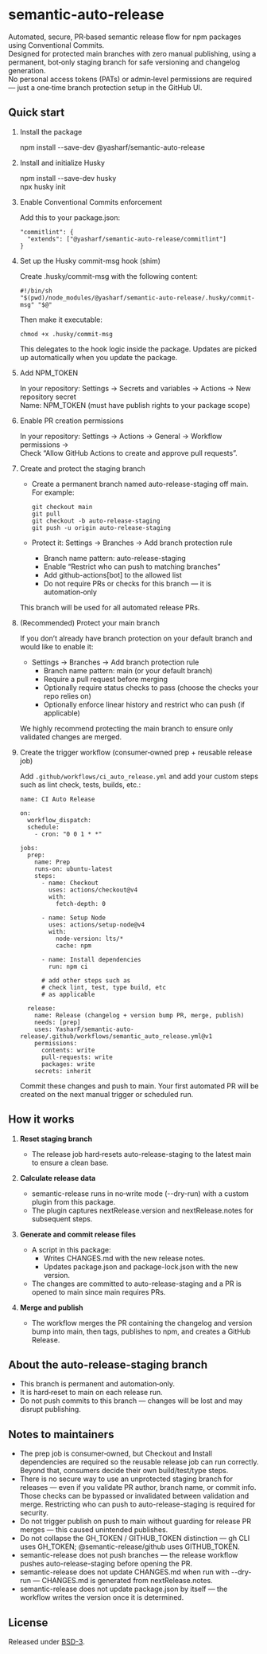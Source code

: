 # semantic-auto-release

Automated, secure, PR‑based semantic release flow for npm packages using Conventional Commits.  
Designed for protected main branches with zero manual publishing, using a permanent, bot‑only staging branch for safe versioning and changelog generation.  
No personal access tokens (PATs) or admin‑level permissions are required — just a one‑time branch protection setup in the GitHub UI.

## Quick start

1.  Install the package

    npm install --save-dev @yasharf/semantic-auto-release

2.  Install and initialize Husky

    npm install --save-dev husky  
    npx husky init

3.  Enable Conventional Commits enforcement

    Add this to your package.json:

    ```
    "commitlint": {
      "extends": ["@yasharf/semantic-auto-release/commitlint"]
    }
    ```

4.  Set up the Husky commit-msg hook (shim)

    Create .husky/commit-msg with the following content:

    ```
    #!/bin/sh
    "$(pwd)/node_modules/@yasharf/semantic-auto-release/.husky/commit-msg" "$@"
    ```

    Then make it executable:

        chmod +x .husky/commit-msg

    This delegates to the hook logic inside the package. Updates are picked up automatically when you update the package.

5.  Add NPM_TOKEN

    In your repository: Settings → Secrets and variables → Actions → New repository secret  
    Name: NPM_TOKEN (must have publish rights to your package scope)

6.  Enable PR creation permissions

    In your repository: Settings → Actions → General → Workflow permissions →  
    Check “Allow GitHub Actions to create and approve pull requests”.

7.  Create and protect the staging branch
    - Create a permanent branch named auto-release-staging off main. For example:

      ```
      git checkout main
      git pull
      git checkout -b auto-release-staging
      git push -u origin auto-release-staging
      ```

    - Protect it: Settings → Branches → Add branch protection rule
      - Branch name pattern: auto-release-staging
      - Enable “Restrict who can push to matching branches”
      - Add github-actions[bot] to the allowed list
      - Do not require PRs or checks for this branch — it is automation‑only

    This branch will be used for all automated release PRs.

8.  (Recommended) Protect your main branch

    If you don’t already have branch protection on your default branch and would like to enable it:
    - Settings → Branches → Add branch protection rule
      - Branch name pattern: main (or your default branch)
      - Require a pull request before merging
      - Optionally require status checks to pass (choose the checks your repo relies on)
      - Optionally enforce linear history and restrict who can push (if applicable)

    We highly recommend protecting the main branch to ensure only validated changes are merged.

9.  Create the trigger workflow (consumer‑owned prep + reusable release job)

    Add `.github/workflows/ci_auto_release.yml` and add your custom steps such as lint check, tests, builds, etc.:

    ```
    name: CI Auto Release

    on:
      workflow_dispatch:
      schedule:
        - cron: "0 0 1 * *"

    jobs:
      prep:
        name: Prep
        runs-on: ubuntu-latest
        steps:
          - name: Checkout
            uses: actions/checkout@v4
            with:
              fetch-depth: 0

          - name: Setup Node
            uses: actions/setup-node@v4
            with:
              node-version: lts/*
              cache: npm

          - name: Install dependencies
            run: npm ci

          # add other steps such as
          # check lint, test, type build, etc
          # as applicable

      release:
        name: Release (changelog + version bump PR, merge, publish)
        needs: [prep]
        uses: YasharF/semantic-auto-release/.github/workflows/semantic_auto_release.yml@v1
        permissions:
          contents: write
          pull-requests: write
          packages: write
        secrets: inherit
    ```

    Commit these changes and push to main. Your first automated PR will be created on the next manual trigger or scheduled run.

## How it works

1. **Reset staging branch**
   - The release job hard‑resets auto-release-staging to the latest main to ensure a clean base.

2. **Calculate release data**
   - semantic-release runs in no‑write mode (--dry-run) with a custom plugin from this package.
   - The plugin captures nextRelease.version and nextRelease.notes for subsequent steps.

3. **Generate and commit release files**
   - A script in this package:
     - Writes CHANGES.md with the new release notes.
     - Updates package.json and package-lock.json with the new version.
   - The changes are committed to auto-release-staging and a PR is opened to main since main requires PRs.

4. **Merge and publish**
   - The workflow merges the PR containing the changelog and version bump into main, then tags, publishes to npm, and creates a GitHub Release.

## About the auto-release-staging branch

- This branch is permanent and automation‑only.
- It is hard‑reset to main on each release run.
- Do not push commits to this branch — changes will be lost and may disrupt publishing.

## Notes to maintainers

- The prep job is consumer‑owned, but Checkout and Install dependencies are required so the reusable release job can run correctly. Beyond that, consumers decide their own build/test/type steps.
- There is no secure way to use an unprotected staging branch for releases — even if you validate PR author, branch name, or commit info. Those checks can be bypassed or invalidated between validation and merge. Restricting who can push to auto-release-staging is required for security.
- Do not trigger publish on push to main without guarding for release PR merges — this caused unintended publishes.
- Do not collapse the GH_TOKEN / GITHUB_TOKEN distinction — gh CLI uses GH_TOKEN; @semantic-release/github uses GITHUB_TOKEN.
- semantic-release does not push branches — the release workflow pushes auto-release-staging before opening the PR.
- semantic-release does not update CHANGES.md when run with --dry-run — CHANGES.md is generated from nextRelease.notes.
- semantic-release does not update package.json by itself — the workflow writes the version once it is determined.

## License

Released under [BSD-3](LICENSE).
